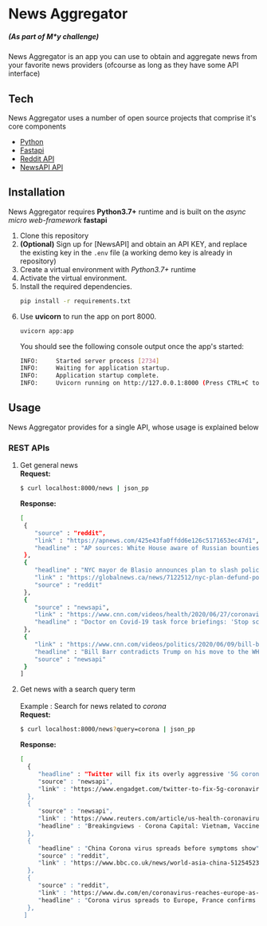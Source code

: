 
# News Aggregator
##### (As part of M*y challenge)

News Aggregator is an app you can use to obtain and aggregate news from your favorite news providers (ofcourse as long as they have some API interface) 

 ## Tech
 
News Aggregator uses a number of open source projects that comprise it's core components


* [Python]
* [Fastapi]
* [Reddit API]
* [NewsAPI API]

## Installation

News Aggregator requires **Python3.7+** runtime and is built on the *async micro web-framework* **fastapi**

1. Clone this repository  
2. **(Optional)** Sign up for [NewsAPI] and obtain an API KEY, and replace the existing key in the `.env` file (a working demo key is already in repository)
3. Create a virtual environment with *Python3.7+* runtime
4. Activate the virtual environment.
5. Install the required dependencies.
	```sh
	pip install -r requirements.txt
	```
6. Use **uvicorn** to run the app on port 8000.
    ```sh
    uvicorn app:app
    ```
    You should see the following console output once the app's started:
    ```sh
    INFO:     Started server process [2734]   
    INFO:     Waiting for application startup.
    INFO:     Application startup complete.
    INFO:     Uvicorn running on http://127.0.0.1:8000 (Press CTRL+C to quit)
    ```

## Usage

News Aggregator provides for a single API, whose usage is explained below

### REST APIs <br>
1. Get general news <br>
  **Request:**
     ```sh
     $ curl localhost:8000/news | json_pp
     ```
    **Response:**
    ```sh
	[
     {
        "source" : "reddit",
        "link" : "https://apnews.com/425e43fa0ffdd6e126c5171653ec47d1",
        "headline" : "AP sources: White House aware of Russian bounties in 2019"
     },
     {
        "headline" : "NYC mayor de Blasio announces plan to slash police budget by $1 billion",
        "link" : "https://globalnews.ca/news/7122512/nyc-plan-defund-police-budget-billion/",
        "source" : "reddit"
     },
     {
        "source" : "newsapi",
        "link" : "https://www.cnn.com/videos/health/2020/06/27/coronavirus-task-force-briefings-dr-peter-hotez-nr-vpx.cnn",
        "headline" : "Doctor on Covid-19 task force briefings: 'Stop screwing around'"
     },
     {
        "link" : "https://www.cnn.com/videos/politics/2020/06/09/bill-barr-donald-trump-white-house-bunker-george-floyd-protests-ebof-sot-vpx.cnn",
        "headline" : "Bill Barr contradicts Trump on his move to the WH bunker",
        "source" : "newsapi"
     }
    ]
    ```
   
2. Get news with a search query term <br> <br>
 	Example : Search for news related to *corona* <br>
    **Request:**
     ```sh
     $ curl localhost:8000/news?query=corona | json_pp
     ```
     **Response:**
     ```sh
     [
       {
          "headline" : "Twitter will fix its overly aggressive '5G corona' fact-checking",
          "source" : "newsapi",
          "link" : "https://www.engadget.com/twitter-to-fix-5g-coronavirus-fact-checking-164611364.html"
       },
       {
          "source" : "newsapi",
          "link" : "https://www.reuters.com/article/us-health-coronavirus-finance-breakingvi-idUSKBN2401CZ",
          "headline" : "Breakingviews - Corona Capital: Vietnam, Vaccine investment - Reuters"
       },
       {
          "headline" : "China Corona virus spreads before symptoms show",
          "source" : "reddit",
          "link" : "https://www.bbc.co.uk/news/world-asia-china-51254523"
       },
       {
          "source" : "reddit",
          "link" : "https://www.dw.com/en/coronavirus-reaches-europe-as-france-confirms-3-cases/a-52145333",
          "headline" : "Corona virus spreads to Europe, France confirms 3 cases."
       },
      ]
     ```
[NewsAPI API]: <https://newsapi.org/account>
[Python]: <https://www.python.org/>
[Fastapi]: <https://fastapi.tiangolo.com/>
[Reddit API]: <https://www.reddit.com/dev/api>
